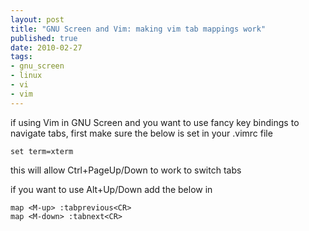 ```yaml
--- 
layout: post
title: "GNU Screen and Vim: making vim tab mappings work"
published: true
date: 2010-02-27
tags: 
- gnu_screen
- linux
- vi
- vim
---
```


if using Vim in GNU Screen and you want to use fancy key bindings to navigate tabs, 
first make sure the below is set in your .vimrc file 

    set term=xterm
    
this will allow Ctrl+PageUp/Down to work to switch tabs 

if you want to use Alt+Up/Down add the below in 
 
    map <M-up> :tabprevious<CR> 
    map <M-down> :tabnext<CR>
